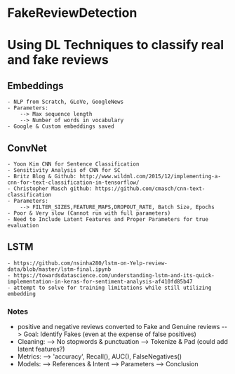 # FakeReviewDetection

# Using DL Techniques to classify real and fake reviews


## Embeddings
    - NLP from Scratch, GLoVe, GoogleNews
    - Parameters:
        --> Max sequence length
        --> Number of words in vocabulary
    - Google & Custom embeddings saved    

## ConvNet
    - Yoon Kim CNN for Sentence Classification
    - Sensitivity Analysis of CNN for SC
    - Britz Blog & Github: http://www.wildml.com/2015/12/implementing-a-cnn-for-text-classification-in-tensorflow/ 
    - Christopher Masch github: https://github.com/cmasch/cnn-text-classification
    - Parameters:
        --> FILTER_SIZES,FEATURE_MAPS,DROPOUT_RATE, Batch Size, Epochs
    - Poor & Very slow (Cannot run with full parameters)
    - Need to Include Latent Features and Proper Parameters for true evaluation
 
## LSTM
    - https://github.com/nsinha280/lstm-on-Yelp-review-data/blob/master/lstm-final.ipynb
    - https://towardsdatascience.com/understanding-lstm-and-its-quick-implementation-in-keras-for-sentiment-analysis-af410fd85b47
    - attempt to solve for training limitations while still utilizing embedding



### Notes

- positive and negative reviews converted to Fake and Genuine reviews
    --> Goal: Identify Fakes (even at the expense of false positives)
- Cleaning:
    --> No stopwords & punctuation
    --> Tokenize & Pad (could add latent features?)
- Metrics:
    --> 'accuracy', Recall(), AUC(), FalseNegatives()
- Models:
    --> References & Intent
    --> Parameters
    --> Conclusion
